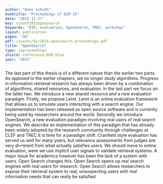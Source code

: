 ```yaml
---
author: "Anne Schuth"
booktitle: "Proceedings of DIR'15"
date: "2015-11-27"
key: schuth2015opensearch
keywords: "DIR, evaluation, OpenSearch, TREC, workshop"
layout: publication
pages: "38"
pdf: /assets/dir2015-opensearch-proceedings.pdf
title: "OpenSearch"
type: inproceedings
shield: conference-DIR-blue
year: "2015"
---
```


The last part of this thesis is of a different nature than the earlier two parts. As opposed to the earlier chapters, we
no longer study algorithms. Progress in information retrieval research has always been driven by a combination of
algorithms, shared resources, and evaluation. In the last part we focus on the latter two. We introduce a new shared
resource and a new evaluation paradigm. Firstly, we propose Lerot. Lerot is an online evaluation framework that allows
us to simulate users interacting with a search engine. Our implementation has been released as open source software and
is currently being used by researchers around the world. Secondly we introduce OpenSearch, a new evaluation paradigm
involving real users of real search engines. We describe an implementation of this paradigm that has already been widely
adopted by the research community through challenges at CLEF and TREC.It is time for a paradigm shift. Cranfield style
evaluation has served us well for many years, but relevance assessments from judges are very di↵erent from what actually
satisfies users. We should move to online evaluation, were we use implicit user signals to validate retrieval systems. A
major issue for academics however has been the lack of a system with users. Open Search changes this. Open Search opens
up real search engines with real users for research. Open Search allows researchers to expose their retrieval system to
real, unsuspecting users with real information needs that can really be satisfied.
